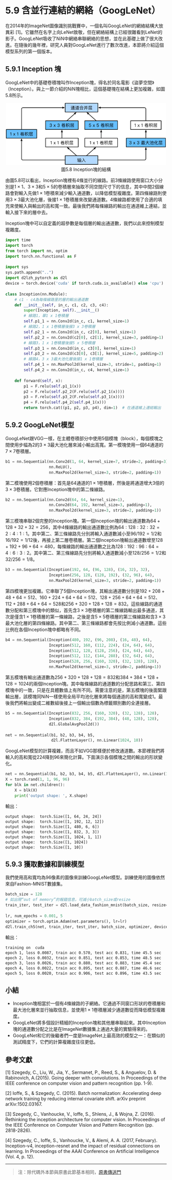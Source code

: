 # 5.9 含並行連結的網絡（GoogLeNet）

在2014年的ImageNet圖像識別挑戰賽中，一個名叫GoogLeNet的網絡結構大放異彩 [1]。它雖然在名字上向LeNet致敬，但在網絡結構上已經很難看到LeNet的影子。GoogLeNet吸收了NiN中網絡串聯網絡的思想，並在此基礎上做了很大改進。在隨後的幾年裡，研究人員對GoogLeNet進行了數次改進，本節將介紹這個模型系列的第一個版本。


## 5.9.1 Inception 塊

GoogLeNet中的基礎卷積塊叫作Inception塊，得名於同名電影《盜夢空間》（Inception）。與上一節介紹的NiN塊相比，這個基礎塊在結構上更加複雜，如圖5.8所示。

<div align=center>
<img width="500" src="../img/chapter05/5.9_inception.svg"/>
</div>
<div align=center>圖5.8 Inception塊的結構</div>

由圖5.8可以看出，Inception塊裡有4條並行的線路。前3條線路使用窗口大小分別是$1\times 1$、$3\times 3$和$5\times 5$的卷積層來抽取不同空間尺寸下的信息，其中中間2個線路會對輸入先做$1\times 1$卷積來減少輸入通道數，以降低模型複雜度。第四條線路則使用$3\times 3$最大池化層，後接$1\times 1$卷積層來改變通道數。4條線路都使用了合適的填充來使輸入與輸出的高和寬一致。最後我們將每條線路的輸出在通道維上連結，並輸入接下來的層中去。

Inception塊中可以自定義的超參數是每個層的輸出通道數，我們以此來控制模型複雜度。

``` python
import time
import torch
from torch import nn, optim
import torch.nn.functional as F

import sys
sys.path.append("..") 
import d2lzh_pytorch as d2l
device = torch.device('cuda' if torch.cuda.is_available() else 'cpu')

class Inception(nn.Module):
    # c1 - c4為每條線路里的層的輸出通道數
    def __init__(self, in_c, c1, c2, c3, c4):
        super(Inception, self).__init__()
        # 線路1，單1 x 1卷積層
        self.p1_1 = nn.Conv2d(in_c, c1, kernel_size=1)
        # 線路2，1 x 1卷積層後接3 x 3卷積層
        self.p2_1 = nn.Conv2d(in_c, c2[0], kernel_size=1)
        self.p2_2 = nn.Conv2d(c2[0], c2[1], kernel_size=3, padding=1)
        # 線路3，1 x 1卷積層後接5 x 5卷積層
        self.p3_1 = nn.Conv2d(in_c, c3[0], kernel_size=1)
        self.p3_2 = nn.Conv2d(c3[0], c3[1], kernel_size=5, padding=2)
        # 線路4，3 x 3最大池化層後接1 x 1卷積層
        self.p4_1 = nn.MaxPool2d(kernel_size=3, stride=1, padding=1)
        self.p4_2 = nn.Conv2d(in_c, c4, kernel_size=1)

    def forward(self, x):
        p1 = F.relu(self.p1_1(x))
        p2 = F.relu(self.p2_2(F.relu(self.p2_1(x))))
        p3 = F.relu(self.p3_2(F.relu(self.p3_1(x))))
        p4 = F.relu(self.p4_2(self.p4_1(x)))
        return torch.cat((p1, p2, p3, p4), dim=1)  # 在通道維上連結輸出
```

## 5.9.2 GoogLeNet模型

GoogLeNet跟VGG一樣，在主體卷積部分中使用5個模塊（block），每個模塊之間使用步幅為2的$3\times 3$最大池化層來減小輸出高寬。第一模塊使用一個64通道的$7\times 7$卷積層。

``` python
b1 = nn.Sequential(nn.Conv2d(1, 64, kernel_size=7, stride=2, padding=3),
                   nn.ReLU(),
                   nn.MaxPool2d(kernel_size=3, stride=2, padding=1))
```

第二模塊使用2個卷積層：首先是64通道的$1\times 1$卷積層，然後是將通道增大3倍的$3\times 3$卷積層。它對應Inception塊中的第二條線路。

``` python
b2 = nn.Sequential(nn.Conv2d(64, 64, kernel_size=1),
                   nn.Conv2d(64, 192, kernel_size=3, padding=1),
                   nn.MaxPool2d(kernel_size=3, stride=2, padding=1))
```

第三模塊串聯2個完整的Inception塊。第一個Inception塊的輸出通道數為$64+128+32+32=256$，其中4條線路的輸出通道數比例為$64:128:32:32=2:4:1:1$。其中第二、第三條線路先分別將輸入通道數減小至$96/192=1/2$和$16/192=1/12$後，再接上第二層卷積層。第二個Inception塊輸出通道數增至$128+192+96+64=480$，每條線路的輸出通道數之比為$128:192:96:64 = 4:6:3:2$。其中第二、第三條線路先分別將輸入通道數減小至$128/256=1/2$和$32/256=1/8$。

``` python
b3 = nn.Sequential(Inception(192, 64, (96, 128), (16, 32), 32),
                   Inception(256, 128, (128, 192), (32, 96), 64),
                   nn.MaxPool2d(kernel_size=3, stride=2, padding=1))
```

第四模塊更加複雜。它串聯了5個Inception塊，其輸出通道數分別是$192+208+48+64=512$、$160+224+64+64=512$、$128+256+64+64=512$、$112+288+64+64=528$和$256+320+128+128=832$。這些線路的通道數分配和第三模塊中的類似，首先含$3\times 3$卷積層的第二條線路輸出最多通道，其次是僅含$1\times 1$卷積層的第一條線路，之後是含$5\times 5$卷積層的第三條線路和含$3\times 3$最大池化層的第四條線路。其中第二、第三條線路都會先按比例減小通道數。這些比例在各個Inception塊中都略有不同。

``` python
b4 = nn.Sequential(Inception(480, 192, (96, 208), (16, 48), 64),
                   Inception(512, 160, (112, 224), (24, 64), 64),
                   Inception(512, 128, (128, 256), (24, 64), 64),
                   Inception(512, 112, (144, 288), (32, 64), 64),
                   Inception(528, 256, (160, 320), (32, 128), 128),
                   nn.MaxPool2d(kernel_size=3, stride=2, padding=1))
```

第五模塊有輸出通道數為$256+320+128+128=832$和$384+384+128+128=1024$的兩個Inception塊。其中每條線路的通道數的分配思路和第三、第四模塊中的一致，只是在具體數值上有所不同。需要注意的是，第五模塊的後面緊跟輸出層，該模塊同NiN一樣使用全局平均池化層來將每個通道的高和寬變成1。最後我們將輸出變成二維數組後接上一個輸出個數為標籤類別數的全連接層。

``` python
b5 = nn.Sequential(Inception(832, 256, (160, 320), (32, 128), 128),
                   Inception(832, 384, (192, 384), (48, 128), 128),
                   d2l.GlobalAvgPool2d())

net = nn.Sequential(b1, b2, b3, b4, b5, 
                    d2l.FlattenLayer(), nn.Linear(1024, 10))
```

GoogLeNet模型的計算複雜，而且不如VGG那樣便於修改通道數。本節裡我們將輸入的高和寬從224降到96來簡化計算。下面演示各個模塊之間的輸出的形狀變化。

``` python
net = nn.Sequential(b1, b2, b3, b4, b5, d2l.FlattenLayer(), nn.Linear(1024, 10))
X = torch.rand(1, 1, 96, 96)
for blk in net.children(): 
    X = blk(X)
    print('output shape: ', X.shape)
```
輸出：
```
output shape:  torch.Size([1, 64, 24, 24])
output shape:  torch.Size([1, 192, 12, 12])
output shape:  torch.Size([1, 480, 6, 6])
output shape:  torch.Size([1, 832, 3, 3])
output shape:  torch.Size([1, 1024, 1, 1])
output shape:  torch.Size([1, 1024])
output shape:  torch.Size([1, 10])
```

## 5.9.3 獲取數據和訓練模型

我們使用高和寬均為96像素的圖像來訓練GoogLeNet模型。訓練使用的圖像依然來自Fashion-MNIST數據集。

``` python
batch_size = 128
# 如出現“out of memory”的報錯信息，可減小batch_size或resize
train_iter, test_iter = d2l.load_data_fashion_mnist(batch_size, resize=96)

lr, num_epochs = 0.001, 5
optimizer = torch.optim.Adam(net.parameters(), lr=lr)
d2l.train_ch5(net, train_iter, test_iter, batch_size, optimizer, device, num_epochs)
```
輸出：
```
training on  cuda
epoch 1, loss 0.0087, train acc 0.570, test acc 0.831, time 45.5 sec
epoch 2, loss 0.0032, train acc 0.851, test acc 0.853, time 48.5 sec
epoch 3, loss 0.0026, train acc 0.880, test acc 0.883, time 45.4 sec
epoch 4, loss 0.0022, train acc 0.895, test acc 0.887, time 46.6 sec
epoch 5, loss 0.0020, train acc 0.906, test acc 0.896, time 43.5 sec
```

## 小結

* Inception塊相當於一個有4條線路的子網絡。它通過不同窗口形狀的卷積層和最大池化層來並行抽取信息，並使用$1\times 1$卷積層減少通道數從而降低模型複雜度。
* GoogLeNet將多個設計精細的Inception塊和其他層串聯起來。其中Inception塊的通道數分配之比是在ImageNet數據集上通過大量的實驗得來的。
* GoogLeNet和它的後繼者們一度是ImageNet上最高效的模型之一：在類似的測試精度下，它們的計算複雜度往往更低。

## 參考文獻

[1] Szegedy, C., Liu, W., Jia, Y., Sermanet, P., Reed, S., & Anguelov, D. & Rabinovich, A.(2015). Going deeper with convolutions. In Proceedings of the IEEE conference on computer vision and pattern recognition (pp. 1-9).

[2] Ioffe, S., & Szegedy, C. (2015). Batch normalization: Accelerating deep network training by reducing internal covariate shift. arXiv preprint arXiv:1502.03167.

[3] Szegedy, C., Vanhoucke, V., Ioffe, S., Shlens, J., & Wojna, Z. (2016). Rethinking the inception architecture for computer vision. In Proceedings of the IEEE Conference on Computer Vision and Pattern Recognition (pp. 2818-2826).

[4] Szegedy, C., Ioffe, S., Vanhoucke, V., & Alemi, A. A. (2017, February). Inception-v4, inception-resnet and the impact of residual connections on learning. In Proceedings of the AAAI Conference on Artificial Intelligence (Vol. 4, p. 12).

-----------
> 注：除代碼外本節與原書此節基本相同，[原書傳送門](https://zh.d2l.ai/chapter_convolutional-neural-networks/googlenet.html)

